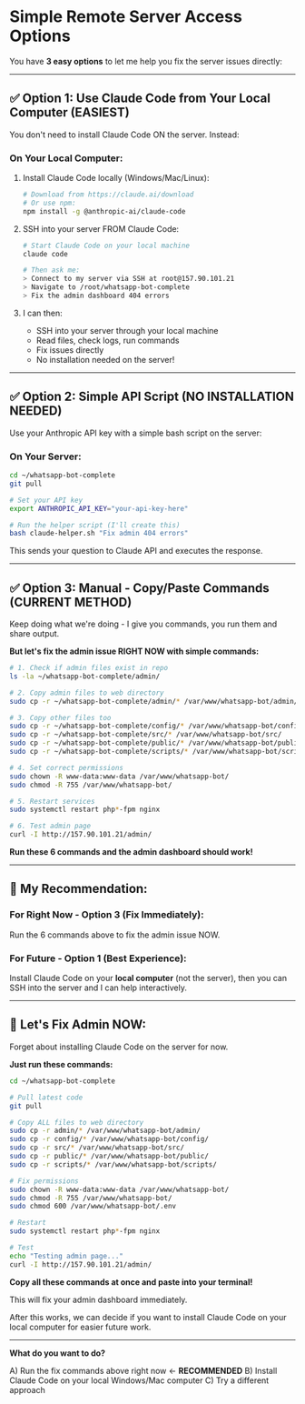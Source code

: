 # Simple Remote Server Access Options

You have **3 easy options** to let me help you fix the server issues directly:

---

## ✅ **Option 1: Use Claude Code from Your Local Computer (EASIEST)**

You don't need to install Claude Code ON the server. Instead:

### **On Your Local Computer:**

1. Install Claude Code locally (Windows/Mac/Linux):
   ```bash
   # Download from https://claude.ai/download
   # Or use npm:
   npm install -g @anthropic-ai/claude-code
   ```

2. SSH into your server FROM Claude Code:
   ```bash
   # Start Claude Code on your local machine
   claude code

   # Then ask me:
   > Connect to my server via SSH at root@157.90.101.21
   > Navigate to /root/whatsapp-bot-complete
   > Fix the admin dashboard 404 errors
   ```

3. I can then:
   - SSH into your server through your local machine
   - Read files, check logs, run commands
   - Fix issues directly
   - No installation needed on the server!

---

## ✅ **Option 2: Simple API Script (NO INSTALLATION NEEDED)**

Use your Anthropic API key with a simple bash script on the server:

### **On Your Server:**

```bash
cd ~/whatsapp-bot-complete
git pull

# Set your API key
export ANTHROPIC_API_KEY="your-api-key-here"

# Run the helper script (I'll create this)
bash claude-helper.sh "Fix admin 404 errors"
```

This sends your question to Claude API and executes the response.

---

## ✅ **Option 3: Manual - Copy/Paste Commands (CURRENT METHOD)**

Keep doing what we're doing - I give you commands, you run them and share output.

**But let's fix the admin issue RIGHT NOW with simple commands:**

```bash
# 1. Check if admin files exist in repo
ls -la ~/whatsapp-bot-complete/admin/

# 2. Copy admin files to web directory
sudo cp -r ~/whatsapp-bot-complete/admin/* /var/www/whatsapp-bot/admin/

# 3. Copy other files too
sudo cp -r ~/whatsapp-bot-complete/config/* /var/www/whatsapp-bot/config/
sudo cp -r ~/whatsapp-bot-complete/src/* /var/www/whatsapp-bot/src/
sudo cp -r ~/whatsapp-bot-complete/public/* /var/www/whatsapp-bot/public/
sudo cp -r ~/whatsapp-bot-complete/scripts/* /var/www/whatsapp-bot/scripts/

# 4. Set correct permissions
sudo chown -R www-data:www-data /var/www/whatsapp-bot/
sudo chmod -R 755 /var/www/whatsapp-bot/

# 5. Restart services
sudo systemctl restart php*-fpm nginx

# 6. Test admin page
curl -I http://157.90.101.21/admin/
```

**Run these 6 commands and the admin dashboard should work!**

---

## 🎯 **My Recommendation:**

### **For Right Now - Option 3 (Fix Immediately):**
Run the 6 commands above to fix the admin issue NOW.

### **For Future - Option 1 (Best Experience):**
Install Claude Code on your **local computer** (not the server), then you can SSH into the server and I can help interactively.

---

## 🚀 **Let's Fix Admin NOW:**

Forget about installing Claude Code on the server for now.

**Just run these commands:**

```bash
cd ~/whatsapp-bot-complete

# Pull latest code
git pull

# Copy ALL files to web directory
sudo cp -r admin/* /var/www/whatsapp-bot/admin/
sudo cp -r config/* /var/www/whatsapp-bot/config/
sudo cp -r src/* /var/www/whatsapp-bot/src/
sudo cp -r public/* /var/www/whatsapp-bot/public/
sudo cp -r scripts/* /var/www/whatsapp-bot/scripts/

# Fix permissions
sudo chown -R www-data:www-data /var/www/whatsapp-bot/
sudo chmod -R 755 /var/www/whatsapp-bot/
sudo chmod 600 /var/www/whatsapp-bot/.env

# Restart
sudo systemctl restart php*-fpm nginx

# Test
echo "Testing admin page..."
curl -I http://157.90.101.21/admin/
```

**Copy all these commands at once and paste into your terminal!**

This will fix your admin dashboard immediately.

After this works, we can decide if you want to install Claude Code on your local computer for easier future work.

---

**What do you want to do?**

A) Run the fix commands above right now ← **RECOMMENDED**
B) Install Claude Code on your local Windows/Mac computer
C) Try a different approach
